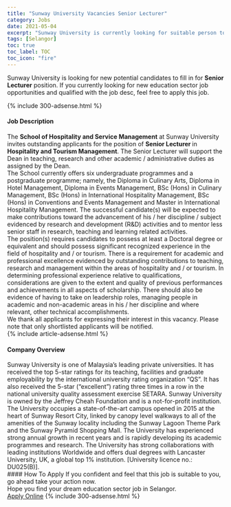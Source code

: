 ```yaml
---
title: "Sunway University Vacancies Senior Lecturer" 
category: Jobs 
date: 2021-05-04 
excerpt: "Sunway University is currently looking for suitable person to fill in the Senior Lecturer which positioned at Selangor" 
tags: [Selangor] 
toc: true 
toc_label: TOC 
toc_icon: "fire" 
--- 
```


<p>Sunway University is looking for new potential candidates to fill in for <b>Senior Lecturer</b> position. If you currently looking for new education sector job opportunities and qualified with the job desc, feel free to apply this job.
</p>{% include 300-adsense.html %} 
<div><div><h4>Job Description</h4></div><div><div><span><div><div>The <strong>School of Hospitality and Service Management</strong> at Sunway University invites outstanding applicants for the position of <strong>Senior Lecturer </strong>in <strong>Hospitality and Tourism Management</strong>. The Senior Lecturer will support the Dean in teaching, research and other academic / administrative duties as assigned by the Dean.&#160;&#160;&#160;&#160;</div><div>The School currently offers six undergraduate programmes and a postgraduate programme; namely, the Diploma in Culinary Arts, Diploma in Hotel Management, Diploma in Events Management, BSc (Hons) in Culinary Management, BSc (Hons) in International Hospitality Management, BSc (Hons) in Conventions and Events Management and Master in International Hospitality Management. The successful candidate(s) will be expected to make contributions toward the advancement of his / her discipline / subject evidenced by research and development (R&amp;D) activities and to mentor less senior staff in research, teaching and learning related activities.</div><div>The position(s) requires candidates to possess at least a Doctoral degree or equivalent and should possess significant recognized experience in the field of hospitality and / or tourism. There is a requirement for academic and professional excellence evidenced by outstanding contributions to teaching, research and management within the areas of hospitality and / or tourism. In determining professional experience relative to qualifications, considerations are given to the extent and quality of previous performances and achievements in all aspects of scholarship. There should also be evidence of having to take on leadership roles, managing people in academic and non-academic areas in his / her discipline and where relevant, other technical accomplishments.</div><div><div>We thank all applicants for expressing their interest in this vacancy. Please note that only shortlisted applicants will be notified.</div></div></div></span></div></div></div> 
{% include article-adsense.html %} 
<div><div><h4>Company Overview</h4></div><div><div><span><div><div>
<div>
<div>
			Sunway University is one of Malaysia&#8217;s leading private universities. It has received the top 5-star ratings for its teaching, facilities and graduate employability by the international university rating organization &#8220;QS&#8221;. It has also received the 5-star (&#8220;excellent&#8221;) rating three times in a row in the national university quality assessment exercise SETARA. Sunway University is owned by the Jeffrey Cheah Foundation and is a not-for-profit institution. The University occupies a state-of-the-art campus opened in 2015 at the heart of Sunway Resort City, linked by canopy level walkways to all of the amenities of the Sunway locality including the Sunway Lagoon Theme Park and the Sunway Pyramid Shopping Mall. The University has experienced strong annual growth in recent years and is rapidly developing its academic programmes and research. The University has strong collaborations with leading institutions Worldwide and offers dual degrees with Lancaster University, UK, a global top 1% institution. [University licence no.: DU025(B)].</div>
</div>
</div></div></span></div></div></div> 
#### How To Apply 
If you confident and feel that this job is suitable to you, go ahead take your action now. <br/> 
Hope you find your dream education sector job in Selangor. <br/> 
<a href="https://www.jobstreet.com.my/en/job/senior-lecturer-4556363?jobId=jobstreet-my-job-4556363" class="btn btn--info" target="_blank" rel="nofollow noopenner">Apply Online</a> 
{% include 300-adsense.html %} 